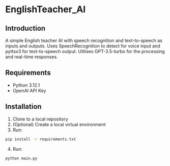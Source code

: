 # EnglishTeacher_AI


## Introduction
 A simple English teacher AI with speech recognition and text-to-speech as inputs and outputs. Uses SpeechRecognition to detect for voice input and pyttsx3 for text-to-speech output. Utilises GPT-3.5-turbo for the processing and real-time responses.

## Requirements
* Python 3.12.1
* OpenAI API Key

## Installation
1. Clone to a local repository
2. (Optional) Create a local virtual environment
3. Run:
```sh
pip install -r requirements.txt
```
4. Run:
```sh
python main.py